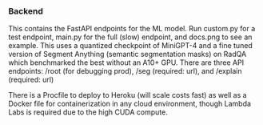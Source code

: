 ### Backend

This contains the FastAPI endpoints for the ML model. Run custom.py for a test endpoint, main.py for the full (slow) endpoint,
and docs.png to see an example. This uses a quantized checkpoint of MiniGPT-4 and a fine tuned version of Segment Anything (semantic segmentation masks) on RadQA which benchmarked the best without an A10+ GPU. 
There are three API endpoints: /root (for debugging prod), /seg (required: url), and /explain (required: url)

There is a Procfile to deploy to Heroku (will scale costs fast) as well as a Docker file for containerization in any cloud environment, though Lambda Labs is required due to the high CUDA compute. 
